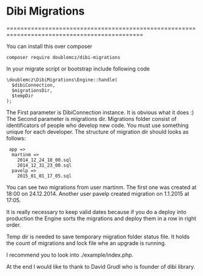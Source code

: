 # Dibi Migrations
=============================================================================================

You can install this over composer

```
composer require doublemcz/dibi-migrations
```

In your migrate script or bootstrap include following code
```
\doublemcz\DibiMigrations\Engine::handle(
  $dibiConnection,
  $migrationsDir,
  $tempDir
);
```

The First parameter is DibiConnection instance. It is obvious what it does :)
The Second parameter is migrations dir. Migrations folder consist of identificators of people who develop new code. You must use something unique for each developer.
The structure of migration dir should looks as follows:
```
 app =>
  martinm =>
    2014_12_24_18_00.sql
    2014_12_31_23_00.sql
  pavelp =>
    2015_01_01_17_05.sql
```

You can see two migrations from user martinm. The first one was created at 18:00 on 24.12.2014. Another user pavelp created migration on 1.1.2015 at 17:05.

It is really necessary to keep valid dates because if you do a deploy into production the Engine sorts the migrations and deploy them in a row in right order.

Temp dir is needed to save temporary migration folder status file. It holds the count of migrations and lock file whe an upgrade is running.

I recommend you to look into ./example/index.php.

At the end I would like to thank to David Grudl who is founder of dibi library.
